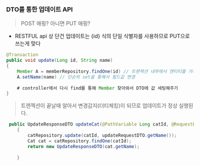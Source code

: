 ### DTO를 통한 업데이트 API

> POST 매핑? 아니면 PUT 매핑?

- RESTFUL api 상 단건 업데이트는 {id} 식의 단일 식별자를 사용하므로 PUT으로 쓰는게 맞다

```java
@Transaction
public void update(Long id, String name)
{
    Member A = memberRepository.findOne(id) // 트렌젝션 내부에서 엔티티를 가져옴
    A.setName(name) // 단순히 set을 통해서 필드값 변경
    
    # controller에서 다시 find를 통해 Member 찾아와서 DTO에 값 세팅해주기  
}
```
> 트렌젝션이 끝날때 알아서 변경감지(더티체킹)이 되므로 업데이트가 정상 실행된다. 

```java
 public UpdateResponseDTO updateCat(@PathVariable Long catId, @RequestBody UpdateRequestDTO updateRequestDTO)
    {
        catRepository.update(catId, updateRequestDTO.getName());
        Cat cat = catRepository.findOne(catId);
        return new UpdateResponseDTO(cat.getName);
        
    }
```
